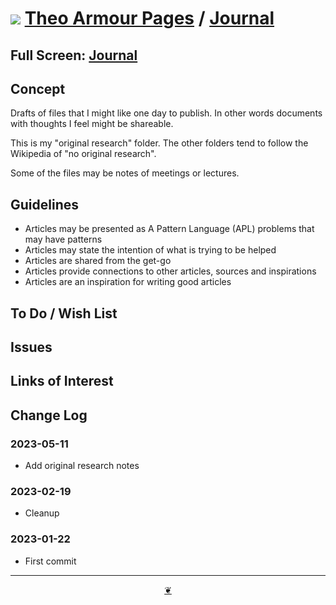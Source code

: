 # [![](https://pushme-pullyou.github.io/assets/svg/octicon.svg )](https://github.com/theo-armour/pages/ "Source code on GitHub" ) [Theo Armour Pages]( https://theo-armour.github.io/pages/ "2023-02-19" ) / [Journal]( https://theo-armour.github.io/pages/00-journal/ "2023-02-19" )


<!--@@@
<div class=iframe-resize ><iframe src=https://theo-armour.github.io/pages/00-journal/ height=100% width=100% ></iframe></div>
_"Journal" in a resizable window_
@@@-->

## Full Screen: [Journal]( https://theo-armour.github.io/pages/00-journal/ )


## Concept

Drafts of files that I might like one day to publish. In other words documents with thoughts I feel might be shareable.

This is my "original research" folder. The other folders tend to follow the Wikipedia of "no original research".

Some of the files may be notes of meetings or lectures.


## Guidelines

* Articles may be presented as A Pattern Language (APL) problems that may have patterns
* Articles may state the intention of what is trying to be helped
* Articles are shared from the get-go
* Articles provide connections to other articles, sources and inspirations
* Articles are an inspiration for writing good articles


## To Do / Wish List


## Issues


## Links of Interest


## Change Log

### 2023-05-11

* Add original research notes

### 2023-02-19

* Cleanup

### 2023-01-22

* First commit


***

<center title="Hello! Click me to go up to the top" ><a class=aDingbat href=javascript:window.scrollTo(0,0);> ❦ </a></center>
